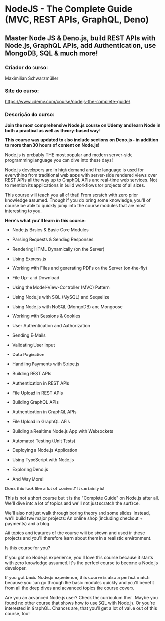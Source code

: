 # NodeJS - The Complete Guide (MVC, REST APIs, GraphQL, Deno)

## Master Node JS & Deno.js, build REST APIs with Node.js, GraphQL APIs, add Authentication, use MongoDB, SQL & much more!

### Criador do curso:

Maximilian Schwarzmüller

### Site do curso:

https://www.udemy.com/course/nodejs-the-complete-guide/

### Descrição do curso:

**Join the most comprehensive Node.js course on Udemy and learn Node in both a practical as well as theory-based way!**

**This course was updated to also include sections on Deno.js - in addition to more than 30 hours of content on Node.js!**

Node.js is probably THE most popular and modern server-side programming language you can dive into these days!

Node.js developers are in high demand and the language is used for everything from traditional web apps with server-side rendered views over REST APIs all the way up to GraphQL APIs and real-time web services. Not to mention its applications in build workflows for projects of all sizes.

This course will teach you all of that! From scratch with zero prior knowledge assumed. Though if you do bring some knowledge, you'll of course be able to quickly jump into the course modules that are most interesting to you.

**Here's what you'll learn in this course:**

- Node.js Basics & Basic Core Modules

- Parsing Requests & Sending Responses

- Rendering HTML Dynamically (on the Server)

- Using Express.js

- Working with Files and generating PDFs on the Server (on-the-fly)

- File Up- and Download

- Using the Model-View-Controller (MVC) Pattern

- Using Node.js with SQL (MySQL) and Sequelize

- Using Node.js with NoSQL (MongoDB) and Mongoose

- Working with Sessions & Cookies

- User Authentication and Authorization

- Sending E-Mails

- Validating User Input

- Data Pagination

- Handling Payments with Stripe.js

- Building REST APIs

- Authentication in REST APIs

- File Upload in REST APIs

- Building GraphQL APIs

- Authentication in GraphQL APIs

- File Upload in GraphQL APIs

- Building a Realtime Node.js App with Websockets

- Automated Testing (Unit Tests)

- Deploying a Node.js Application

- Using TypeScript with Node.js

- Exploring Deno.js

- And Way More!

Does this look like a lot of content? It certainly is!

This is not a short course but it is the "Complete Guide" on Node.js after all. We'll dive into a lot of topics and we'll not just scratch the surface.

We'll also not just walk through boring theory and some slides. Instead, we'll build two major projects: An online shop (including checkout + payments) and a blog.

All topics and features of the course will be shown and used in these projects and you'll therefore learn about them in a realistic environment.

Is this course for you?

If you got no Node.js experience, you'll love this course because it starts with zero knowledge assumed. It's the perfect course to become a Node.js developer.

If you got basic Node.js experience, this course is also a perfect match because you can go through the basic modules quickly and you'll benefit from all the deep dives and advanced topics the course covers.

Are you an advanced Node.js user? Check the curriculum then. Maybe you found no other course that shows how to use SQL with Node.js. Or you're interested in GraphQL. Chances are, that you'll get a lot of value out of this course, too!

